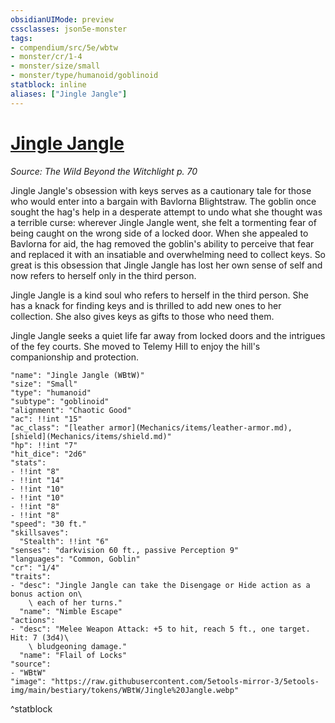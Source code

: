 ```yaml
---
obsidianUIMode: preview
cssclasses: json5e-monster
tags:
- compendium/src/5e/wbtw
- monster/cr/1-4
- monster/size/small
- monster/type/humanoid/goblinoid
statblock: inline
aliases: ["Jingle Jangle"]
---
```

# [Jingle Jangle](Mechanics\bestiary\npc/jingle-jangle-wbtw.md)
*Source: The Wild Beyond the Witchlight p. 70*  

Jingle Jangle's obsession with keys serves as a cautionary tale for those who would enter into a bargain with Bavlorna Blightstraw. The goblin once sought the hag's help in a desperate attempt to undo what she thought was a terrible curse: wherever Jingle Jangle went, she felt a tormenting fear of being caught on the wrong side of a locked door. When she appealed to Bavlorna for aid, the hag removed the goblin's ability to perceive that fear and replaced it with an insatiable and overwhelming need to collect keys. So great is this obsession that Jingle Jangle has lost her own sense of self and now refers to herself only in the third person.

Jingle Jangle is a kind soul who refers to herself in the third person. She has a knack for finding keys and is thrilled to add new ones to her collection. She also gives keys as gifts to those who need them.

Jingle Jangle seeks a quiet life far away from locked doors and the intrigues of the fey courts. She moved to Telemy Hill to enjoy the hill's companionship and protection.

```statblock
"name": "Jingle Jangle (WBtW)"
"size": "Small"
"type": "humanoid"
"subtype": "goblinoid"
"alignment": "Chaotic Good"
"ac": !!int "15"
"ac_class": "[leather armor](Mechanics/items/leather-armor.md), [shield](Mechanics/items/shield.md)"
"hp": !!int "7"
"hit_dice": "2d6"
"stats":
- !!int "8"
- !!int "14"
- !!int "10"
- !!int "10"
- !!int "8"
- !!int "8"
"speed": "30 ft."
"skillsaves":
  "Stealth": !!int "6"
"senses": "darkvision 60 ft., passive Perception 9"
"languages": "Common, Goblin"
"cr": "1/4"
"traits":
- "desc": "Jingle Jangle can take the Disengage or Hide action as a bonus action on\
    \ each of her turns."
  "name": "Nimble Escape"
"actions":
- "desc": "Melee Weapon Attack: +5 to hit, reach 5 ft., one target. Hit: 7 (3d4)\
    \ bludgeoning damage."
  "name": "Flail of Locks"
"source":
- "WBtW"
"image": "https://raw.githubusercontent.com/5etools-mirror-3/5etools-img/main/bestiary/tokens/WBtW/Jingle%20Jangle.webp"
```
^statblock